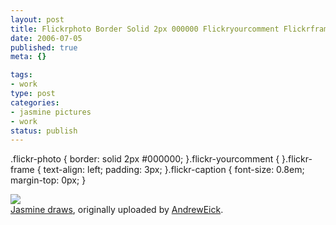```yaml
--- 
layout: post
title: Flickrphoto Border Solid 2px 000000 Flickryourcomment Flickrframe Textalign Left Paddi
date: 2006-07-05
published: true
meta: {}

tags: 
- work
type: post
categories: 
- jasmine pictures
- work
status: publish
---
```

.flickr-photo { border: solid 2px #000000; }.flickr-yourcomment { }.flickr-frame { text-align: left; padding: 3px; }.flickr-caption { font-size: 0.8em; margin-top: 0px; }<div class="flickr-frame">[![](http://media.eick.us/2011/05/179018013_4c1c6b31b3.jpg)](http://www.flickr.com/photos/andreweick/179018013/ "photo sharing")<br /><span class="flickr-caption">[Jasmine draws](http://www.flickr.com/photos/andreweick/179018013/), originally uploaded by [AndrewEick](http://www.flickr.com/people/andreweick/).</span></div>



